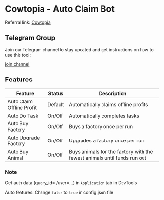 # Cowtopia - Auto Claim Bot

Referral link: [Cowtopia](https://t.me/cowtopiabot/app?startapp=1375235586)

## Telegram Group

Join our Telegram channel to stay updated and get instructions on how to use this tool:

[join channel](https://t.me/erdropbae)

## Features

| Feature                  | Status                 | Description                                           |
|--------------------------|------------------------|-------------------------------------------------------|
| Auto Claim Offline Profit| Default                | Automatically claims offline profits                  |
| Auto Do Task             | On/Off                 | Automatically completes tasks                         |
| Auto Buy Factory         | On/Off                 | Buys a factory once per run                           |
| Auto Upgrade Factory     | On/Off                 | Upgrades a factory once per run                       |
| Auto Buy Animal          | On/Off                 | Buys animals for the factory with the fewest animals until funds run out                   |

### Note

Get auth data (query_id= /user=...) in `Application` tab in DevTools

Auto features: Change `false` to `true` in config.json file
